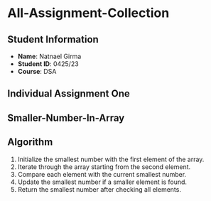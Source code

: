 # All-Assignment-Collection
## Student Information
- **Name**: Natnael Girma
- **Student ID**: 0425/23
- **Course**: DSA
## Individual Assignment One

## Smaller-Number-In-Array
## Algorithm
1. Initialize the smallest number with the first element of the array.
2. Iterate through the array starting from the second element.
3. Compare each element with the current smallest number.
4. Update the smallest number if a smaller element is found.
5. Return the smallest number after checking all elements.
